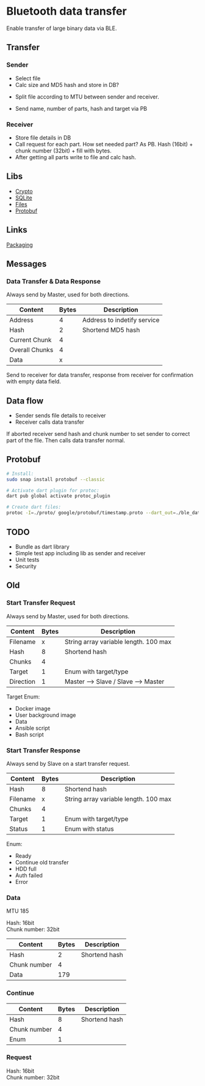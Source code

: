 # Bluetooth data transfer

Enable transfer of large binary data via BLE.

## Transfer

### Sender 

* Select file
* Calc size and MD5 hash and store in DB?
+ Split file according to MTU between sender and receiver.
* Send name, number of parts, hash and target via PB

### Receiver

* Store file details in DB
* Call request for each part. How set needed part? As PB. Hash (16bit) + chunk number (32bit) + fill with bytes.
* After getting all parts write to file and calc hash.

## Libs

* [Crypto](https://pub.dev/packages/crypto)
* [SQLite](https://pub.dev/packages/floor)
* [Files](https://docs.flutter.dev/cookbook/persistence/reading-writing-files)
* [Protobuf](https://developers.google.com/protocol-buffers/docs/darttutorial)

## Links

[Packaging](https://dart.dev/guides/libraries/create-library-packages)

## Messages

### Data Transfer & Data Response

Always send by Master, used for both directions.

| Content        | Bytes | Description                 |
|----------------|-------|-----------------------------|
| Address        |     4 | Address to indetify service |
| Hash           |     2 | Shortend MD5 hash           |
| Current Chunk  |     4 |                             |
| Overall Chunks |     4 |                             |
| Data           |     x |                             |

Send to receiver for data transfer, response from receiver for confirmation with empty data field.


## Data flow

* Sender sends file details to receiver
* Receiver calls data transfer

If aborted receiver send hash and chunk number to set sender to correct part of the file. Then calls data transfer normal.


## Protobuf

``` bash
# Install:
sudo snap install protobuf --classic

# Activate dart plugin for protoc:
dart pub global activate protoc_plugin

# Create dart files:
protoc -I=./proto/ google/protobuf/timestamp.proto --dart_out=./ble_data_transfer/lib/generated/proto/ ./proto/*
```

## TODO

* Bundle as dart library
* Simple test app including lib as sender and receiver
* Unit tests
* Security
 

 ## Old

 ### Start Transfer Request

Always send by Master, used for both directions.

| Content      | Bytes | Description                           |
|--------------|-------|---------------------------------------|
| Filename     |     x | String array variable length. 100 max |
| Hash         |     8 | Shortend hash                         |
| Chunks       |     4 |                                       |
| Target       |     1 | Enum with target/type                 |
| Direction    |     1 | Master --> Slave / Slave --> Master   |

Target Enum:
* Docker image
* User background image
* Data
* Ansible script
* Bash script

### Start Transfer Response

Always send by Slave on a start transfer request.

| Content      | Bytes | Description                           |
|--------------|-------|---------------------------------------|
| Hash         |     8 | Shortend hash                         |
| Filename     |     x | String array variable length. 100 max |
| Chunks       |     4 |                                       |
| Target       |     1 | Enum with target/type                 |
| Status       |     1 | Enum with status                      |

Enum:
* Ready
* Continue old transfer
* HDD full
* Auth failed
* Error

### Data

MTU 185

Hash:           16bit      
Chunk number:   32bit

| Content      | Bytes | Description   |
|--------------|-------|---------------|
| Hash         |     2 | Shortend hash |
| Chunk number |     4 |               |
| Data         |   179 |               |

### Continue

| Content      | Bytes | Description   |
|--------------|-------|---------------|
| Hash         |     8 | Shortend hash |
| Chunk number |     4 |               |
| Enum         |     1 |               |


### Request

Hash:           16bit      
Chunk number:   32bit